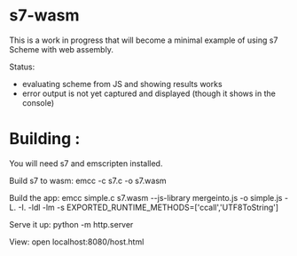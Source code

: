 # s7-wasm

This is a work in progress that will become a minimal example of using s7 Scheme with web assembly.

Status:
* evaluating scheme from JS and showing results works
* error output is not yet captured and displayed (though it shows in the console)

# Building :
You will need s7 and emscripten installed.

Build s7 to wasm:
emcc -c s7.c -o s7.wasm

Build the app:
emcc simple.c s7.wasm --js-library mergeinto.js -o simple.js -L. -I. -ldl -lm -s EXPORTED_RUNTIME_METHODS=['ccall','UTF8ToString']

Serve it up:
python -m http.server

View:
open localhost:8080/host.html

